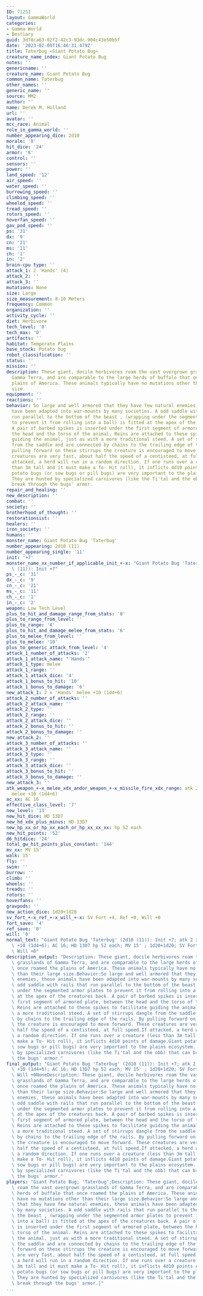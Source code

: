 ```yaml
---
ID: 71251
layout: GammaWorld
categories:
- Gamma World
- Bestiary
guid: 3d78ca63-02f2-42c3-93dc-904c43e50b5f
date: '2023-02-09T16:46:31.479Z'
title: Taterbug «Giant Potato Bug»
creature_name_index: Giant Potato Bug
notes: ''
genericname: ''
creature_name: Giant Potato Bug
common_name: Taterbug
other_names: ''
generic_name: ''
source: MM2
author: ''
name: Derek M. Holland
url: ''
avatar: ''
mcc_race: Animal
role_in_gamma_world: ''
number_appearing_dice: 2d10
morale: '8'
hit_dice: '24'
armor: '6'
control: ''
sensors: ''
power: ''
land_speed: '12'
air_speed: ''
water_speed: ''
burrowing_speed: ''
climbing_speed: ''
wheeled_speed: ''
tread_speed: ''
rotors_speed: ''
hoverfan_speed: ''
gav_pod_speed: ''
ps: '31'
dx: '9'
cn: '21'
ms: '11'
ch: '1'
in: '2'
brain-cpu type: ''
attack_1: 2 'Hands' (4)
attack_2: ''
attack_3: ''
mutations: None
size: Large
size_measurement: 8-10 Meters
frequency: Common
organization: ''
activity_cycle: ''
diet: Herbivore
tech_level: '0'
tech_max: '0'
artifacts: ''
habitat: Temperate Plains
base_stock: Potato bug
robot_classification: ''
status: ''
mission: ''
description: These giant, docile herbivores roam the vast overgrown grasslands of
  Gamma Terra, and are comparable to the large herds of buffalo that once roamed the
  plains of America. These animals typically have no mutations other than their large
  size.
equipment: ''
reactions: ''
behavior: So large and well armored that they have few natural enemies, these animals
  have been adapted into war-mounts by many societies. A odd saddle with rails that
  run parallel to the bottom of the beast , (wrapping under the segmented armor plates
  to prevent it from rolling into a ball) is fitted at the apex of the creatures back.
  A pair of barbed spikes is inserted under the first segment of armored plate, between
  the head and the torso of the animal. Reins are attached to these spikes to facilitate
  guiding the animal, just as with a more traditional steed. A set of stirrups dangle
  from the saddle and are connected by chains to the trailing edge of the rails. By
  pulling forward on these stirrups the creature is encouraged to move forward. These
  creatures are very fast, about half the speed of a centisteed, at full speed.If
  attacked, a herd will run in a random direction. If one runs over a creature (less
  than 3m tall and it must make a To- Hit roll), it inflicts 4d10 points of damage.Giant
  potato bugs (or sow bugs or pill bugs) are very important to the plains ecosystem.
  They are hunted by specialized carnivores (like the Ti'tal and the obb) that can
  break through the bugs' armor.
repair_and_healing: ''
new_description: ''
combat: ''
society: ''
brotherhood_of_thought: ''
restorationsist: ''
healers: ''
iron_society: ''
humans: ''
monster_name: Giant Potato Bug 'Taterbug'
number_appearing: 2d10 (11)
number_appearing_single: '11'
init: '+7'
monster_name_xx_number_if_applicable_init_+-x: "Giant Potato Bug 'Taterbug' (2d10\
  \ (11)): Init +7"
ps_-_c: '31'
dx_-_c: '9'
cn_-_c: '21'
ms_-_c: '11'
ch_-_c: '1'
in_-_c: '2'
weapon: Low Tech Level
plus_to_hit_and_damage_range_from_stats: '0'
plus_to_range_from_level: ''
plus_to_range: '4'
plus_to_hit_and_damage_melee_from_stats: '6'
plus_to_melee_from_level: ''
plus_to_melee: '10'
plus_to_generic_attack_from_level: '4'
attack_1_number_of_attacks: '2'
attack_1_attack_name: "'Hands'"
attack_1_type: melee
attack_1_range: ''
attack_1_attack_dice: '4'
attack_1_bonus_to_hit: '10'
attack_1_bonus_to_damage: '6'
new_attack_1: 2 x 'Hands' melee +10 (1d4+6)
attack_2_number_of_attacks: ''
attack_2_attack_name: ''
attack_2_type: ''
attack_2_range: ''
attack_2_attack_dice: ''
attack_2_bonus_to_hit: ''
attack_2_bonus_to_damage: ''
new_attack_2: ''
attack_3_number_of_attacks: ''
attack_3_attack_name: ''
attack_3_type: ''
attack_3_range: ''
attack_3_attack_dice: ''
attack_3_bonus_to_hit: ''
attack_3_bonus_to_damage: ''
new_attack_3: ''
atk_weapon_+-x_melee_xdx_andor_weapon_+-x_missile_fire_xdx_range: atk 2 x 'hands'
  melee +10 (1d4+6)
ac_xx: AC 16
effective_class_level: '7'
new_level: '13'
new_hit_dice: HD 13D7
new_hd_xdx_plus_minus: HD 13D7
new_hp_xx_or_hp_xx_each_or_hp_xx_xx_xx: hp 52 each
new_hit_points: '52'
d6_hitdice: '24'
total_gw_hit_points_plus_constant: '144'
mv_xx: MV 15'
walk: 15'
fly: ''
swim: ''
burrow: ''
climb: ''
wheels: ''
treads: ''
rotors: ''
hoverfans: ''
gravpods: ''
new_action_dice: 1d20+1d20
sv_fort_+-x_ref_+-x_will_+-x: SV Fort +4, Ref +0, Will +0
fort_save: '4'
ref_save: '0'
will: '0'
normal_text: "Giant Potato Bug 'Taterbug' (2d10 (11)): Init +7; atk 2 x 'hands' melee\
  \ +10 (1d4+6); AC 16; HD 13D7 hp 52 each; MV 15' ; 1d20+1d20; SV Fort +4, Ref +0,\
  \ Will +0"
description_output: "Description: These giant, docile herbivores roam the vast overgrown\
  \ grasslands of Gamma Terra, and are comparable to the large herds of buffalo that\
  \ once roamed the plains of America. These animals typically have no mutations other\
  \ than their large size.Behavior:So large and well armored that they have few natural\
  \ enemies, these animals have been adapted into war-mounts by many societies. A\
  \ odd saddle with rails that run parallel to the bottom of the beast , (wrapping\
  \ under the segmented armor plates to prevent it from rolling into a ball) is fitted\
  \ at the apex of the creatures back. A pair of barbed spikes is inserted under the\
  \ first segment of armored plate, between the head and the torso of the animal.\
  \ Reins are attached to these spikes to facilitate guiding the animal, just as with\
  \ a more traditional steed. A set of stirrups dangle from the saddle and are connected\
  \ by chains to the trailing edge of the rails. By pulling forward on these stirrups\
  \ the creature is encouraged to move forward. These creatures are very fast, about\
  \ half the speed of a centisteed, at full speed.If attacked, a herd will run in\
  \ a random direction. If one runs over a creature (less than 3m tall and it must\
  \ make a To- Hit roll), it inflicts 4d10 points of damage.Giant potato bugs (or\
  \ sow bugs or pill bugs) are very important to the plains ecosystem. They are hunted\
  \ by specialized carnivores (like the Ti'tal and the obb) that can break through\
  \ the bugs' armor."
final_output: "Giant Potato Bug 'Taterbug' (2d10 (11)): Init +7; atk 2 x 'hands' melee\
  \ +10 (1d4+6); AC 16; HD 13D7 hp 52 each; MV 15' ; 1d20+1d20; SV Fort +4, Ref +0,\
  \ Will +0NoneDescription: These giant, docile herbivores roam the vast overgrown\
  \ grasslands of Gamma Terra, and are comparable to the large herds of buffalo that\
  \ once roamed the plains of America. These animals typically have no mutations other\
  \ than their large size.Behavior:So large and well armored that they have few natural\
  \ enemies, these animals have been adapted into war-mounts by many societies. A\
  \ odd saddle with rails that run parallel to the bottom of the beast , (wrapping\
  \ under the segmented armor plates to prevent it from rolling into a ball) is fitted\
  \ at the apex of the creatures back. A pair of barbed spikes is inserted under the\
  \ first segment of armored plate, between the head and the torso of the animal.\
  \ Reins are attached to these spikes to facilitate guiding the animal, just as with\
  \ a more traditional steed. A set of stirrups dangle from the saddle and are connected\
  \ by chains to the trailing edge of the rails. By pulling forward on these stirrups\
  \ the creature is encouraged to move forward. These creatures are very fast, about\
  \ half the speed of a centisteed, at full speed.If attacked, a herd will run in\
  \ a random direction. If one runs over a creature (less than 3m tall and it must\
  \ make a To- Hit roll), it inflicts 4d10 points of damage.Giant potato bugs (or\
  \ sow bugs or pill bugs) are very important to the plains ecosystem. They are hunted\
  \ by specialized carnivores (like the Ti'tal and the obb) that can break through\
  \ the bugs' armor."
players: "Giant Potato Bug; 'Taterbug';Description: These giant, docile herbivores\
  \ roam the vast overgrown grasslands of Gamma Terra, and are comparable to the large\
  \ herds of buffalo that once roamed the plains of America. These animals typically\
  \ have no mutations other than their large size.Behavior:So large and well armored\
  \ that they have few natural enemies, these animals have been adapted into war-mounts\
  \ by many societies. A odd saddle with rails that run parallel to the bottom of\
  \ the beast , (wrapping under the segmented armor plates to prevent it from rolling\
  \ into a ball) is fitted at the apex of the creatures back. A pair of barbed spikes\
  \ is inserted under the first segment of armored plate, between the head and the\
  \ torso of the animal. Reins are attached to these spikes to facilitate guiding\
  \ the animal, just as with a more traditional steed. A set of stirrups dangle from\
  \ the saddle and are connected by chains to the trailing edge of the rails. By pulling\
  \ forward on these stirrups the creature is encouraged to move forward. These creatures\
  \ are very fast, about half the speed of a centisteed, at full speed.If attacked,\
  \ a herd will run in a random direction. If one runs over a creature (less than\
  \ 3m tall and it must make a To- Hit roll), it inflicts 4d10 points of damage.Giant\
  \ potato bugs (or sow bugs or pill bugs) are very important to the plains ecosystem.\
  \ They are hunted by specialized carnivores (like the Ti'tal and the obb) that can\
  \ break through the bugs' armor.|"
...
```

